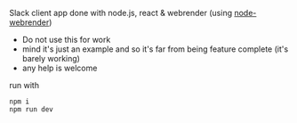 Slack client app done with node.js, react & webrender (using [node-webrender](https://github.com/cztomsik/node-webrender))

- Do not use this for work
- mind it's just an example and so it's far from being feature complete (it's barely working)
- any help is welcome

run with

```
npm i
npm run dev
```

